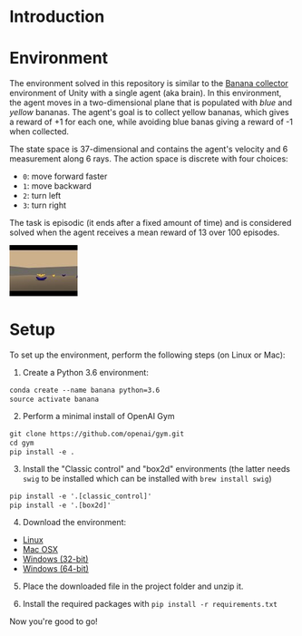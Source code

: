 # Introduction

# Environment

The environment solved in this repository is similar to the [Banana collector](https://github.com/Unity-Technologies/ml-agents/blob/master/docs/Learning-Environment-Examples.md#banana-collector) environment of Unity with a single agent (aka brain). In this environment, the agent moves in a two-dimensional plane that is populated with *blue* and *yellow* bananas. The agent's goal is to collect yellow bananas, which gives a reward of +1 for each one, while avoiding blue banas giving a reward of -1 when collected.

The state space is 37-dimensional and contains the agent's velocity and 6 measurement along 6 rays. The action space is discrete with four choices:

+ `0`: move forward faster
+ `1`: move backward
+ `2`: turn left
+ `3`: turn right

The task is episodic (it ends after a fixed amount of time) and is considered solved when the agent receives a mean reward of 13 over 100 episodes.

[![IMAGE ALT TEXT](environment.jpg)](https://www.youtube.com/watch?v=3x2TjeRQb2Q)

# Setup

To set up the environment, perform the following steps (on Linux or Mac):

1. Create a Python 3.6 environment:

```
conda create --name banana python=3.6
source activate banana
```

2. Perform a minimal install of OpenAI Gym

```
git clone https://github.com/openai/gym.git
cd gym
pip install -e .
```

3. Install the "Classic control" and "box2d" environments (the latter needs `swig` to be installed which can be installed with `brew install swig`)

```
pip install -e '.[classic_control]'
pip install -e '.[box2d]'
```

4. Download the environment:

+ [Linux](https://s3-us-west-1.amazonaws.com/udacity-drlnd/P1/Banana/Banana_Linux.zip)
+ [Mac OSX](https://s3-us-west-1.amazonaws.com/udacity-drlnd/P1/Banana/Banana.app.zip)
+ [Windows (32-bit)](https://s3-us-west-1.amazonaws.com/udacity-drlnd/P1/Banana/Banana_Windows_x86.zip)
+ [Windows (64-bit)](https://s3-us-west-1.amazonaws.com/udacity-drlnd/P1/Banana/Banana_Windows_x86_64.zip)

5. Place the downloaded file in the project folder and unzip it.

6. Install the required packages with `pip install -r requirements.txt`

Now you're good to go!

